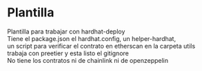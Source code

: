 # Plantilla

Plantilla para trabajar con hardhat-deploy </br>
Tiene el package.json el hardhat.config, un helper-hardhat, </br>
un script para verificar el contrato en etherscan en la carpeta utils </br>
trabaja con preetier y esta listo el gitignore </br>
No tiene los contratos ni de chainlink ni de openzeppelin
